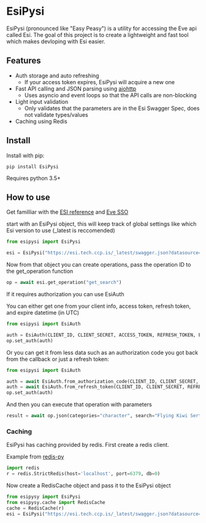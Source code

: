 # EsiPysi

EsiPysi (pronounced like "Easy Peasy") is a utility for accessing the Eve api called Esi.  The goal of this project is 
to create a lightweight and fast tool which makes devloping with Esi easier.

## Features

* Auth storage and auto refreshing
    * If your access token expires, EsiPysi will acquire a new one
* Fast API calling and JSON parsing using [aiohttp](https://aiohttp.readthedocs.io/en/stable/)
    * Uses asyncio and event loops so that the API calls are non-blocking
* Light input validation
    *  Only validates that the parameters are in the Esi Swagger Spec, does not validate types/values
* Caching using Redis

## Install

Install with pip:

```
pip install EsiPysi
```

Requires python 3.5+

## How to use

Get familliar with the [ESI reference](https://esi.tech.ccp.is/latest/#/) and [Eve SSO](http://eveonline-third-party-documentation.readthedocs.io/en/latest/sso/authentication.html)

start with an EsiPysi object, this will keep track of global settings like which Esi version to use (_latest is reccomended)

```python
from esipysi import EsiPysi

esi = EsiPysi("https://esi.tech.ccp.is/_latest/swagger.json?datasource=tranquility", user_agent="Your User Agent Here")
```

Now from that object you can create operations, pass the operation ID to the get_operation function

```python
op = await esi.get_operation("get_search")
```

If it requires authorization you can use EsiAuth

You can either get one from your client info, access token, refresh token, and expire datetime (in UTC)
```python
from esipysi import EsiAuth

auth = EsiAuth(CLIENT_ID, CLIENT_SECRET, ACCESS_TOKEN, REFRESH_TOKEN, EXPIRES_AT)
op.set_auth(auth)
```

Or you can get it from less data such as an authorization code you got back from the callback or just a refresh token:
```python
from esipysi import EsiAuth

auth = await EsiAuth.from_authorization_code(CLIENT_ID, CLIENT_SECRET, AUTHORIZATION_CODE)
auth = await EsiAuth.from_refresh_token(CLIENT_ID, CLIENT_SECRET, REFRESH_TOKEN)
op.set_auth(auth)
```

And then you can execute that operation with parameters

```python
result = await op.json(categories="character", search="Flying Kiwi Sertan")
```

### Caching

EsiPysi has caching provided by redis.  First create a redis client.

Example from [redis-py](https://github.com/andymccurdy/redis-py)

```python
import redis
r = redis.StrictRedis(host='localhost', port=6379, db=0)
```

Now create a RedisCache object and pass it to the EsiPysi object

```python
from esipysy import EsiPysi
from esipysy.cache import RedisCache
cache = RedisCache(r)
esi = EsiPysi("https://esi.tech.ccp.is/_latest/swagger.json?datasource=tranquility", user_agent="Your User Agent Here", cache=cache)
```